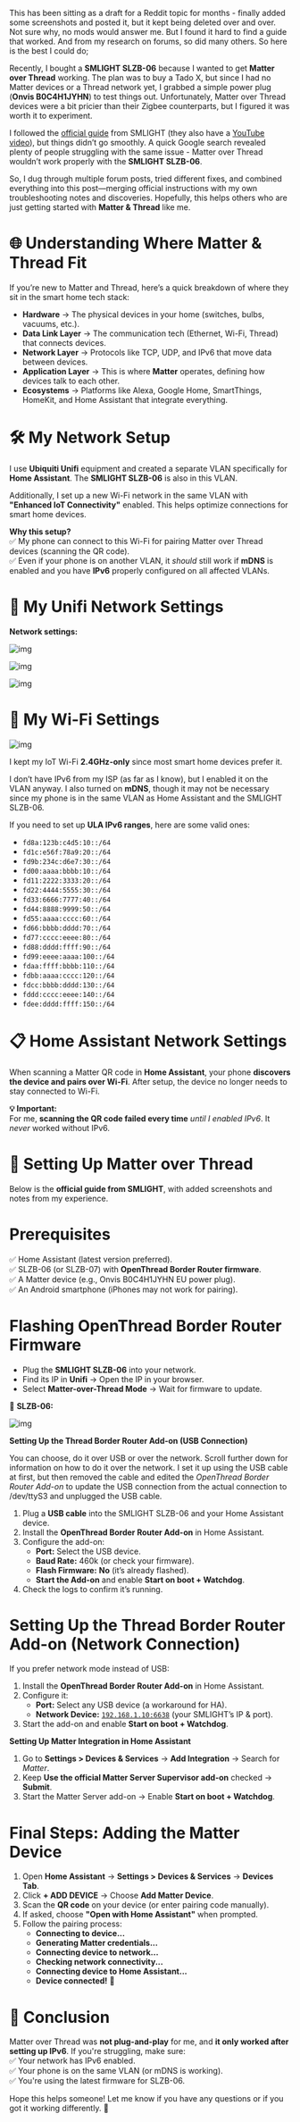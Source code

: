 This has been sitting as a draft for a Reddit topic for months - finally added some screenshots and posted it, but it kept being deleted over and over.
Not sure why, no mods would answer me. But I found it hard to find a guide that worked. And from my research on forums, so did many others. So here is the best I could do;



Recently, I bought a **SMLIGHT SLZB-06** because I wanted to get **Matter over Thread** working. The plan was to buy a Tado X, but since I had no Matter devices or a Thread network yet, I grabbed a simple power plug (**Onvis B0C4H1JYHN**) to test things out. Unfortunately, Matter over Thread devices were a bit pricier than their Zigbee counterparts, but I figured it was worth it to experiment.

I followed the [official guide](https://smlight.tech/manual/slzb-06/guide/thread-matter/) from SMLIGHT (they also have a [YouTube video](https://www.youtube.com/watch?v=WwYVRuVpAJI)), but things didn’t go smoothly. A quick Google search revealed plenty of people struggling with the same issue - Matter over Thread wouldn’t work properly with the **SMLIGHT SLZB-06**.

So, I dug through multiple forum posts, tried different fixes, and combined everything into this post—merging official instructions with my own troubleshooting notes and discoveries. Hopefully, this helps others who are just getting started with **Matter & Thread** like me.

# 🌐 Understanding Where Matter & Thread Fit

If you’re new to Matter and Thread, here’s a quick breakdown of where they sit in the smart home tech stack:

* **Hardware** → The physical devices in your home (switches, bulbs, vacuums, etc.).
* **Data Link Layer** → The communication tech (Ethernet, Wi-Fi, Thread) that connects devices.
* **Network Layer** → Protocols like TCP, UDP, and IPv6 that move data between devices.
* **Application Layer** → This is where **Matter** operates, defining how devices talk to each other.
* **Ecosystems** → Platforms like Alexa, Google Home, SmartThings, HomeKit, and Home Assistant that integrate everything.

# 🛠 My Network Setup

I use **Ubiquiti Unifi** equipment and created a separate VLAN specifically for **Home Assistant**. The **SMLIGHT SLZB-06** is also in this VLAN.

Additionally, I set up a new Wi-Fi network in the same VLAN with **"Enhanced IoT Connectivity"** enabled. This helps optimize connections for smart home devices.

**Why this setup?**  
✅ My phone can connect to this Wi-Fi for pairing Matter over Thread devices (scanning the QR code).  
✅ Even if your phone is on another VLAN, it *should* still work if **mDNS** is enabled and you have **IPv6** properly configured on all affected VLANs.

# 🔧 My Unifi Network Settings

**Network settings:**

![img](cvadf7zgqbme1 "Unifi Network Settings IPv4")

![img](akj1n90jqbme1 "Unifi Network Settings - IPv6")

![img](p33l07boqbme1 "Unifi Network Wifi settings 1/2")

# 📡 My Wi-Fi Settings

![img](62ndlttqqbme1 "Unifi Network Wifi settings 2/2")

I kept my IoT Wi-Fi **2.4GHz-only** since most smart home devices prefer it.

I don’t have IPv6 from my ISP (as far as I know), but I enabled it on the VLAN anyway. I also turned on **mDNS**, though it may not be necessary since my phone is in the same VLAN as Home Assistant and the SMLIGHT SLZB-06.

If you need to set up **ULA IPv6 ranges**, here are some valid ones:

* `fd8a:123b:c4d5:10::/64`
* `fd1c:e56f:78a9:20::/64`
* `fd9b:234c:d6e7:30::/64`
* `fd00:aaaa:bbbb:10::/64`
* `fd11:2222:3333:20::/64`
* `fd22:4444:5555:30::/64`
* `fd33:6666:7777:40::/64`
* `fd44:8888:9999:50::/64`
* `fd55:aaaa:cccc:60::/64`
* `fd66:bbbb:dddd:70::/64`
* `fd77:cccc:eeee:80::/64`
* `fd88:dddd:ffff:90::/64`
* `fd99:eeee:aaaa:100::/64`
* `fdaa:ffff:bbbb:110::/64`
* `fdbb:aaaa:cccc:120::/64`
* `fdcc:bbbb:dddd:130::/64`
* `fddd:cccc:eeee:140::/64`
* `fdee:dddd:ffff:150::/64`

# 📋 Home Assistant Network Settings

When scanning a Matter QR code in **Home Assistant**, your phone **discovers the device and pairs over Wi-Fi**. After setup, the device no longer needs to stay connected to Wi-Fi.

**💡 Important:**  
For me, **scanning the QR code failed every time** *until I enabled IPv6*. It *never* worked without IPv6.

# 🚀 Setting Up Matter over Thread

Below is the **official guide from SMLIGHT**, with added screenshots and notes from my experience.

# Prerequisites

✅ Home Assistant (latest version preferred).  
✅ SLZB-06 (or SLZB-07) with **OpenThread Border Router firmware**.  
✅ A Matter device (e.g., Onvis B0C4H1JYHN EU power plug).  
✅ An Android smartphone (iPhones may not work for pairing).

# Flashing OpenThread Border Router Firmware

* Plug the **SMLIGHT SLZB-06** into your network.
* Find its IP in **Unifi** → Open the IP in your browser.
* Select **Matter-over-Thread Mode** → Wait for firmware to update.

📸 **SLZB-06:**

![img](bgh6dzyhrbme1 "I'm running firmware v2.7.1")

**Setting Up the Thread Border Router Add-on (USB Connection)**

You can choose, do it over USB or over the network. Scroll further down for information on how to do it over the network.  I set it up using the USB cable at first, but then removed the cable and edited the *OpenThread Border Router Add-on* to update the USB connection from the actual connection to /dev/ttyS3 and unplugged the USB cable.

1. Plug a **USB cable** into the SMLIGHT SLZB-06 and your Home Assistant device.
2. Install the **OpenThread Border Router Add-on** in Home Assistant.
3. Configure the add-on:
   * **Port:** Select the USB device.
   * **Baud Rate:** 460k (or check your firmware).
   * **Flash Firmware:** **No** (it’s already flashed).
   * **Start the Add-on** and enable **Start on boot + Watchdog**.
4. Check the logs to confirm it’s running.

# Setting Up the Thread Border Router Add-on (Network Connection)

If you prefer network mode instead of USB:

1. Install the **OpenThread Border Router Add-on** in Home Assistant.
2. Configure it:
   * **Port:** Select any USB device (a workaround for HA).
   * **Network Device:** [`192.168.1.10:6638`](http://192.168.1.10:6638) (your SMLIGHT’s IP & port).
3. Start the add-on and enable **Start on boot + Watchdog**.

**Setting Up Matter Integration in Home Assistant**

1. Go to **Settings > Devices & Services** → **Add Integration** → Search for *Matter*.
2. Keep **Use the official Matter Server Supervisor add-on** checked → **Submit**.
3. Start the Matter Server add-on → Enable **Start on boot + Watchdog**.

# Final Steps: Adding the Matter Device

1. Open **Home Assistant** → **Settings > Devices & Services** → **Devices Tab**.
2. Click **+ ADD DEVICE** → Choose **Add Matter Device**.
3. Scan the **QR code** on your device (or enter pairing code manually).
4. If asked, choose **"Open with Home Assistant"** when prompted.
5. Follow the pairing process:
   * **Connecting to device...**
   * **Generating Matter credentials...**
   * **Connecting device to network...**
   * **Checking network connectivity...**
   * **Connecting device to Home Assistant...**
   * **Device connected!** 🎉

# 🎯 Conclusion

Matter over Thread was **not plug-and-play** for me, and **it only worked after setting up IPv6**. If you're struggling, make sure:  
✅ Your network has IPv6 enabled.  
✅ Your phone is on the same VLAN (or mDNS is working).  
✅ You're using the latest firmware for SLZB-06.

Hope this helps someone! Let me know if you have any questions or if you got it working differently. 🚀
